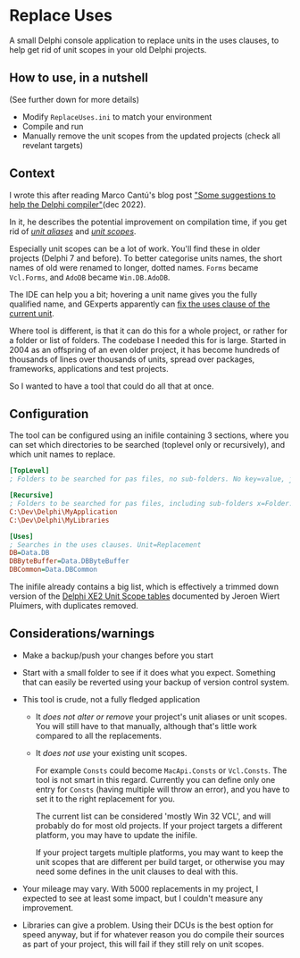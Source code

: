 # Replace Uses

A small Delphi console application to replace units in the uses clauses, to help get rid of unit scopes in your old Delphi projects.

## How to use, in a nutshell

(See further down for more details)

- Modify `ReplaceUses.ini` to match your environment
- Compile and run
- Manually remove the unit scopes from the updated projects (check all revelant targets)

## Context

I wrote this after reading Marco Cantú's blog post ["Some suggestions to help the Delphi compiler"](https://blog.marcocantu.com/blog/2022-december-suggestions-help-delphi-compiler.html)(dec 2022).

In it, he describes the potential improvement on compilation time, if you get rid of [_unit aliases_](https://docwiki.embarcadero.com/RADStudio/Sydney/en/Delphi_Compiler) and [_unit scopes_](https://docwiki.embarcadero.com/RADStudio/Sydney/en/Unit_Scope_Names).

Especially unit scopes can be a lot of work. You'll find these in older projects (Delphi 7 and before). To better categorise units names, the short names of old were renamed to longer, dotted names. `Forms` became `Vcl.Forms`, and `AdoDB` became `Win.DB.AdoDB`.

The IDE can help you a bit; hovering a unit name gives you the fully qualified name, and GExperts apparently can [fix the uses clause of the current unit](https://en.delphipraxis.net/topic/1843-ide-addin-to-automatically-add-fully-qualified-namespace-to-uses-clause-unit-names-and-variable-type-declarations/).

Where tool is different, is that it can do this for a whole project, or rather for a folder or list of folders.
The codebase I needed this for is large. Started in 2004 as an offspring of an even older project, it has become hundreds of thousands of lines over thousands of units, spread over packages, frameworks, applications and test projects.

So I wanted to have a tool that could do all that at once.

## Configuration

The tool can be configured using an inifile containing 3 sections, where you can set which directories to be searched (toplevel only or recursively), and which unit names to replace.

```ini
[TopLevel]
; Folders to be searched for pas files, no sub-folders. No key=value, just folder names

[Recursive]
; Folders to be searched for pas files, including sub-folders x=Folder. No key=value, just folder names
C:\Dev\Delphi\MyApplication
C:\Dev\Delphi\MyLibraries

[Uses]
; Searches in the uses clauses. Unit=Replacement
DB=Data.DB
DBByteBuffer=Data.DBByteBuffer
DBCommon=Data.DBCommon
```

The inifile already contains a big list, which is effectively a trimmed down version of the [Delphi XE2 Unit Scope tables](https://wiert.me/2011/11/17/delphi-xe2-unit-scope-tables/) documented by Jeroen Wiert Pluimers, with duplicates removed.

## Considerations/warnings

- Make a backup/push your changes before you start

- Start with a small folder to see if it does what you expect. Something that can easily be reverted using your backup of version control system.

- This tool is crude, not a fully fledged application

  - It _does not alter or remove_ your project's unit aliases or unit scopes. You will still have to that manually, although that's little work compared to all the replacements.
  - It _does not use_ your existing unit scopes.

    For example `Consts` could become `MacApi.Consts` or `Vcl.Consts`. The tool is not smart in this regard. Currently you can define only one entry for `Consts` (having multiple will throw an error), and you have to set it to the right replacement for you.

    The current list can be considered 'mostly Win 32 VCL', and will probably do for most old projects. If your project targets a different platform, you may have to update the inifile.

    If your project targets multiple platforms, you may want to keep the unit scopes that are different per build target, or otherwise you may need some defines in the unit clauses to deal with this.

- Your mileage may vary. With 5000 replacements in my project, I expected to see at least some impact, but I couldn't measure any improvement.

- Libraries can give a problem. Using their DCUs is the best option for speed anyway, but if for whatever reason you do compile their sources as part of your project, this will fail if they still rely on unit scopes.
